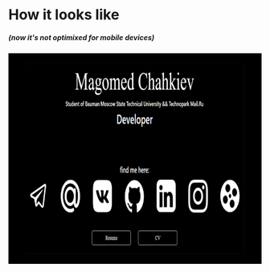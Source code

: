 # How it looks like 
##### (now it's not optimixed for mobile devices)

<img src="/static/img/Main_page.png" width="870" height="420"/>
